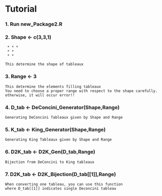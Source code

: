 # Tutorial

### 1. Run new_Package2.R

### 2. Shape <- c(3,3,1) 
     * * *
     * *
     * *
     
    This determine the shape of tableaux

### 3. Range <- 3 
    This determine the elements filling tableaux
    You need to choose a proper range with respect to the shape carefully. otherwise, it will occur error!!

### 4. D_tab <- DeConcini_Generator(Shape,Range) 
    Generating DeConcini Tableaux given by Shape and Range

### 5. K_tab <- King_Generator(Shape,Range) 
    Generating King Tableaux given by Shape and Range

### 6. D2K_tab <- D2K_Gen(D_tab,Range)
    Bijection from DeConcini to King tableaux

 
### 7. D2K_tab <- D2K_Bijection(D_tab[[1]],Range) 
    When converting one tableau, you can use this function
    where D_tab[[1]] indicates single Deconcini tableau
